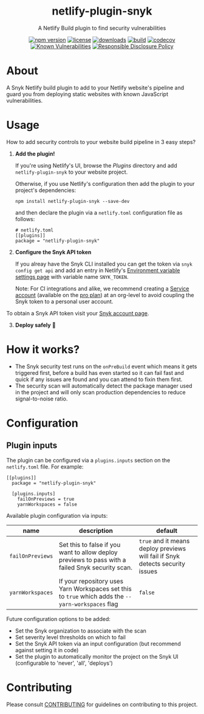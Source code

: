 <p align="center"><h1 align="center">
  netlify-plugin-snyk
</h1>

<p align="center">
  A Netlify Build plugin to find security vulnerabilities
</p>

<p align="center">
  <a href="https://www.npmjs.org/package/netlify-plugin-snyk"><img src="https://badgen.net/npm/v/netlify-plugin-snyk" alt="npm version"/></a>
  <a href="https://www.npmjs.org/package/netlify-plugin-snyk"><img src="https://badgen.net/npm/license/netlify-plugin-snyk" alt="license"/></a>
  <a href="https://www.npmjs.org/package/netlify-plugin-snyk"><img src="https://badgen.net/npm/dt/netlify-plugin-snyk" alt="downloads"/></a>
  <a href="https://github.com/snyk-labs/netlify-plugin-snyk/actions?workflow=CI"><img src="https://github.com/snyk-labs/netlify-plugin-snyk/workflows/CI/badge.svg" alt="build"/></a>
  <a href="https://codecov.io/gh/snyk-labs/netlify-plugin-snyk"><img src="https://badgen.net/codecov/c/github/snyk-labs/netlify-plugin-snyk" alt="codecov"/></a>
  <a href="https://snyk.io/test/github/snyk-labs/netlify-plugin-snyk"><img src="https://snyk.io/test/github/snyk-labs/netlify-plugin-snyk/badge.svg" alt="Known Vulnerabilities"/></a>
  <a href="./SECURITY.md"><img src="https://img.shields.io/badge/Security-Responsible%20Disclosure-yellow.svg" alt="Responsible Disclosure Policy" /></a>
</p>

# About

A Snyk Netlify build plugin to add to your Netlify website's pipeline and guard you from deploying static websites with known JavaScript vulnerabilities.

# Usage

How to add security controls to your website build pipeline in 3 easy steps?

1. **Add the plugin!**

   If you're using Netlify's UI, browse the _Plugins_ directory and add `netlify-plugin-snyk` to your website project.

   Otherwise, if you use Netlify's configuration then add the plugin to your project's dependencies:

   ```
   npm install netlify-plugin-snyk --save-dev
   ```

   and then declare the plugin via a `netlify.toml` configuration file as follows:

   ```
   # netlify.toml
   [[plugins]]
   package = "netlify-plugin-snyk"
   ```

2. **Configure the Snyk API token**

   If you alreay have the Snyk CLI installed you can get the token via `snyk config get api` and add an entry in Netlify's [Environment variable settings page](https://app.netlify.com/sites/speak-easy/settings/deploys#environment) with variable name `SNYK_TOKEN`.

   Note: For CI integrations and alike, we recommend creating a [Service account](https://support.snyk.io/hc/en-us/articles/360004037597-Service-accounts) (available on the [pro plan](https://app.snyk.io/org/lirantal/manage/billing)) at an org-level to avoid coupling the Snyk token to a personal user account.

To obtain a Snyk API token visit your [Snyk account page](https://app.snyk.io/account).

3. **Deploy safely** 🐶

# How it works?

- The Snyk security test runs on the `onPreBuild` event which means it gets triggered first, before a build has even started so it can fail fast and quick if any issues are found and you can attend to fixin them first.
- The security scan will automatically detect the package manager used in the project and will only scan production dependencies to reduce signal-to-noise ratio.

# Configuration

## Plugin inputs

The plugin can be configured via a `plugins.inputs` section on the `netlify.toml` file. For example:

```
[[plugins]]
  package = "netlify-plugin-snyk"

  [plugins.inputs]
    failOnPreviews = true
    yarnWorkspaces = false
```

Available plugin configuration via inputs:

| name             | description                                                                                        | default                                                                       |
| ---------------- | -------------------------------------------------------------------------------------------------- | ----------------------------------------------------------------------------- |
| `failOnPreviews` | Set this to false if you want to allow deploy previews to pass with a failed Snyk security scan.   | `true` and it means deploy previews will fail if Snyk detects security issues |
| `yarnWorkspaces` | If your repository uses Yarn Workspaces set this to `true` which adds the `--yarn-workspaces` flag | `false`                                                                       |

Future configuration options to be added:

- Set the Snyk organization to associate with the scan
- Set severity level thresholds on which to fail
- Set the Snyk API token via an input configuration (but recommend against setting it in code)
- Set the plugin to automatically monitor the project on the Snyk UI (configurable to 'never', 'all', 'deploys')

# Contributing

Please consult [CONTRIBUTING](./CONTRIBUTING.md) for guidelines on contributing to this project.
